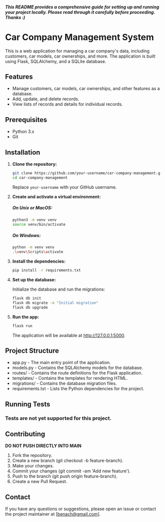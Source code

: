 ###### **This README provides a comprehensive guide for setting up and running your project locally. Please read through it carefully before proceeding. Thanks :)**

# Car Company Management System

This is a web application for managing a car company's data, including customers, car models, car ownerships, and more. The application is built using Flask, SQLAlchemy, and a SQLite database.

## Features

- Manage customers, car models, car ownerships, and other features as a database.
- Add, update, and delete records.
- View lists of records and details for individual records.

## Prerequisites

- Python 3.x
- Git

## Installation

1. **Clone the repository:**

   ```bash
   git clone https://github.com/your-username/car-company-management.git
   cd car-company-management
   ```

   Replace `your-username` with your GitHub username.

2. **Create and activate a virtual environment:**

   ##### On Unix or MacOS:

   ```bash
   python3 -m venv venv
   source venv/bin/activate
   ```

   ##### On Windows:

   ```bash
   python -m venv venv
   .\venv\Scripts\activate
   ```

3. **Install the dependencies:**

   ```bash
   pip install -r requirements.txt
   ```

4. **Set up the database:**

   Initialize the database and run the migrations:

   ```bash
   flask db init
   flask db migrate -m "Initial migration"
   flask db upgrade
   ```

5. **Run the app:**

   ```bash
   flask run
   ```

   The application will be available at http://127.0.0.1:5000.

## Project Structure

- app.py - The main entry point of the application.
- models.py - Contains the SQLAlchemy models for the database.
- routes/ - Contains the route definitions for the Flask application.
- templates/ - Contains the templates for rendering HTML.
- migrations/ - Contains the database migration files.
- requirements.txt - Lists the Python dependencies for the project.

## Running Tests

### Tests are not yet supported for this project.

## Contributing

**DO NOT PUSH DIRECTLY INTO MAIN**

1. Fork the repository.
2. Create a new branch (git checkout -b feature-branch).
3. Make your changes.
4. Commit your changes (git commit -am 'Add new feature').
5. Push to the branch (git push origin feature-branch).
6. Create a new Pull Request.

## Contact

If you have any questions or suggestions, please open an issue or contact the project maintainer at [benach@gmail.com].
